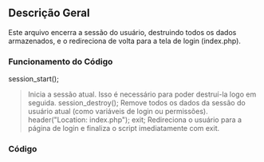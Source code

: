 ## Descrição Geral
 Este arquivo encerra a sessão do usuário, destruindo todos os dados armazenados, e o redireciona de volta para a tela de login (index.php).

### Funcionamento do Código
 session_start(); 
 > Inicia a sessão atual. Isso é necessário para poder destruí-la logo em seguida.
 session_destroy();
 > Remove todos os dados da sessão do usuário atual (como variáveis de login ou permissões).
 header("Location: index.php");
 exit;
 > Redireciona o usuário para a página de login e finaliza o script imediatamente com exit.

### Código
 <?php
 session_start();
 session_destroy();
 header("Location: index.php");
 exit;
